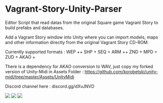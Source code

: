 # Vagrant-Story-Unity-Parser
Editor Script that read datas from the original Square game Vagrant Story to build prefabs and databases.

Add a Vagrant Story window into Unity where you can import models, maps and other information directly from the original Vagrant Story CD-ROM.

Currently supported formats : 
WEP ++
SHP +
SEQ =
ARM ++
ZND +
MPD =
ZUD +
AKAO +


There is a dependency for AKAO conversion to WAV, just copy my forked version of Unity-Midi in Assets Folder : https://github.com/korobetski/unity-midi/tree/master/Assets/UnityMidi



Discord channel here : discord.gg/dXvJNVD

<img src="https://github.com/korobetski/Vagrant-Story-Unity-Parser/raw/master/wireframe.png"/>

<img src="https://github.com/korobetski/Vagrant-Story-Unity-Parser/raw/master/minimap.png"/>

<img src="https://github.com/korobetski/Vagrant-Story-Unity-Parser/raw/master/vs_parser.png"/>
